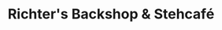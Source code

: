 ---
title: "Richter's Backshop & Stehcafé"
url: /berlin/richters-backshop-und-stehcafe/
shop: Bäckerei
---
